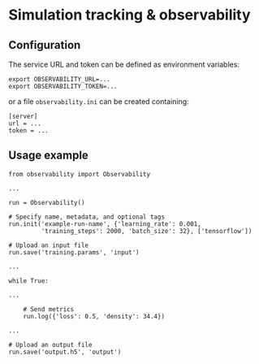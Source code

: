 # Simulation tracking &amp; observability

## Configuration
The service URL and token can be defined as environment variables:
```
export OBSERVABILITY_URL=...
export OBSERVABILITY_TOKEN=...
```
or a file `observability.ini` can be created containing:
```
[server]
url = ...
token = ...
```

## Usage example
```
from observability import Observability

...

run = Observability()

# Specify name, metadata, and optional tags
run.init('example-run-name', {'learning_rate': 0.001,
         'training_steps': 2000, 'batch_size': 32}, ['tensorflow'])

# Upload an input file
run.save('training.params', 'input')

...

while True:

...

    # Send metrics
    run.log({'loss': 0.5, 'density': 34.4})

...

# Upload an output file
run.save('output.h5', 'output')
```
